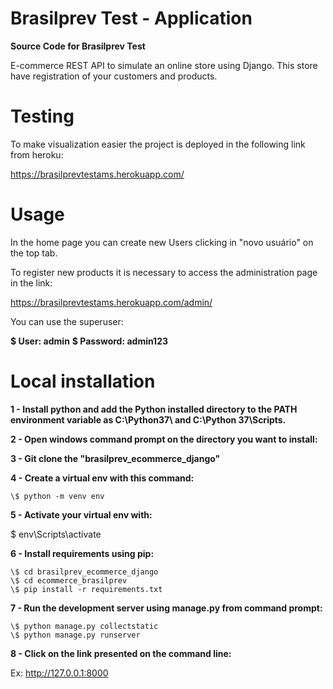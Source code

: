 # Brasilprev Test - Application

**Source Code for Brasilprev Test**

E-commerce REST API to simulate an online store using Django. This store have 
registration of your customers and products. 


# Testing

To make visualization easier the project is deployed in the following link from heroku:

https://brasilprevtestams.herokuapp.com/


# Usage

In the home page you can create new Users clicking in "novo usuário" on the top tab. 

To register new products it is necessary to access the administration page in the link:

https://brasilprevtestams.herokuapp.com/admin/

You can use the superuser: 

**\$ User: admin**
**\$ Password: admin123**

# Local installation 

**1 - Install python and add the Python installed directory to the PATH environment variable as C:\Python37\ and C:\Python 37\Scripts.**

**2 - Open windows command prompt on the directory you want to install:**

**3 - Git clone the "brasilprev_ecommerce_django"**

**4 - Create a virtual env with this command:**

```commandline
\$ python -m venv env
````

**5 - Activate your virtual env with:**

\$ env\Scripts\activate

**6 - Install requirements using pip:**

```commandline
\$ cd brasilprev_ecommerce_django
\$ cd ecommerce_brasilprev
\$ pip install -r requirements.txt
```

**7 - Run the development server using manage.py from command prompt:**

```commandline
\$ python manage.py collectstatic
\$ python manage.py runserver
```

**8 - Click on the link presented on the command line:**

Ex: http://127.0.0.1:8000
